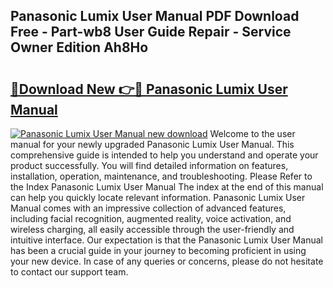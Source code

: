## Panasonic Lumix User Manual PDF Download Free - Part-wb8 User Guide Repair - Service Owner Edition Ah8Ho

# <h2><a href="http://cf24523.oget.top/?id=Panasonic+Lumix+User+Manual">🔗Download New 👉🔴 Panasonic Lumix User Manual</a></h2>

[![Panasonic Lumix User Manual new download](https://i.imgur.com/5g1atiW.png)](http://cf24523.oget.top/?id=Panasonic+Lumix+User+Manual)
Welcome to the user manual for your newly upgraded Panasonic Lumix User Manual. This comprehensive guide is intended to help you understand and operate your product successfully. You will find detailed information on features, installation, operation, maintenance, and troubleshooting. Please Refer to the Index Panasonic Lumix User Manual The index at the end of this manual can help you quickly locate relevant information. Panasonic Lumix User Manual comes with an impressive collection of advanced features, including facial recognition, augmented reality, voice activation, and wireless charging, all easily accessible through the user-friendly and intuitive interface. Our expectation is that the Panasonic Lumix User Manual has been a crucial guide in your journey to becoming proficient in using your new device. In case of any queries or concerns, please do not hesitate to contact our support team.
